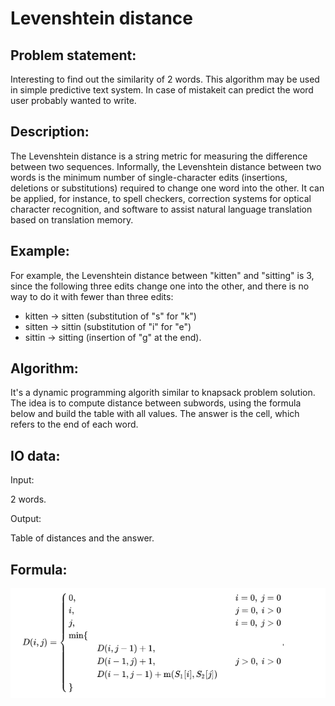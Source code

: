 # Levenshtein distance

Problem statement:
-----------------

Interesting to find out the similarity of 2 words. This algorithm may be used in simple predictive text 
system. In case of mistakeit can predict the word user probably wanted to write.

Description:
-----------

The Levenshtein distance is a string metric for measuring the difference between two sequences. 
Informally, the Levenshtein distance between two words is the minimum number of single-character 
edits (insertions, deletions or substitutions) required to change one word into the other. It can be 
applied, for instance, to spell checkers, correction systems for optical character recognition, 
and software to assist natural language translation based on translation memory.

Example:
--------

For example, the Levenshtein distance between "kitten" and "sitting" is 3, since the following 
three edits change one into the other, and there is no way to do it with fewer than three edits:

- kitten → sitten (substitution of "s" for "k")
- sitten → sittin (substitution of "i" for "e")
- sittin → sitting (insertion of "g" at the end).

Algorithm:
----------

It's a dynamic programming algorith similar to knapsack problem solution. The idea is to compute 
distance between subwords, using the formula below and build the table with all values. The answer is
the cell, which refers to the end of each word.


IO data:
--------
Input:

2 words.

Output:

Table of distances and the answer.

Formula:
------- 
![Alt text](https://github.com/lll-phill-lll/codes/blob/master/Levenshtein%20distance/formula.png "Formula")
